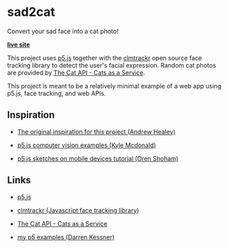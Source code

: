 # sad2cat

Convert your sad face into a cat photo!

__[live site](https://dkessner.github.io/sad2cat/)__

This project uses [p5.js](https://p5js.org/) together with the
[clmtrackr](https://www.auduno.com/clmtrackr) open source face tracking
library to detect the user's facial expression.  Random cat photos are
provided by [The Cat API - Cats as a Service](https://thecatapi.com/).

This project is meant to be a relatively minimal example of a web app
using p5.js, face tracking, and web APIs.


## Inspiration 

- [The original inspiration for this project (Andrew Healey)](https://healeycodes.com/when-im-sad-my-computer-sends-me-a-cat)

- [p5.js computer vision examples (Kyle Mcdonald)](https://kylemcdonald.github.io/cv-examples/)

- [p5.js sketches on mobile devices tutorial (Oren Shoham)](https://openprocessing.org/sketch/790331) 


## Links

- [p5.js](https://p5js.org/)

- [clmtrackr (Javascript face tracking library)](https://www.auduno.com/clmtrackr)

- [The Cat API - Cats as a Service](https://thecatapi.com/)
- [my p5 examples (Darren Kessner)](https://dkessner.github.io/p5_examples/)


